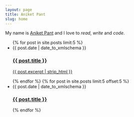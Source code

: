 ```yaml
---
layout: page
title: Aniket Pant
slug: home
---
```


<p class="prose-lead font-light">My name is <a href="/about" rel="nofollow">Aniket Pant</a> and  I love to <em>read</em>, <em>write</em> and <em>code</em>.</p>

<ul class="prose-ul list-none px-0">
  {% for post in site.posts limit:5 %}
  <li class="prose-li px-0">
    <span class="date prose-stone prose-sm"><date>{{ post.date | date_to_xmlschema }}</date></span>
    <a class="prose-a no-underline" href="{{ post.url }}">
      <h3>{{ post.title }}</h3>
      <p class="prose-slate">{{ post.excerpt | strip_html }}</p>
    </a>
  </li>
  {% endfor %}
  {% for post in site.posts limit:5 offset:5 %}
  <li class="prose-li px-0">
    <span class="date prose-stone prose-sm"><date>{{ post.date | date_to_xmlschema }}</date></span>
    <a class="prose-a no-underline" href="{{ post.url }}">
      <h3>{{ post.title }}</h3>
    </a>
  </li>
  {% endfor %}
</ul>
